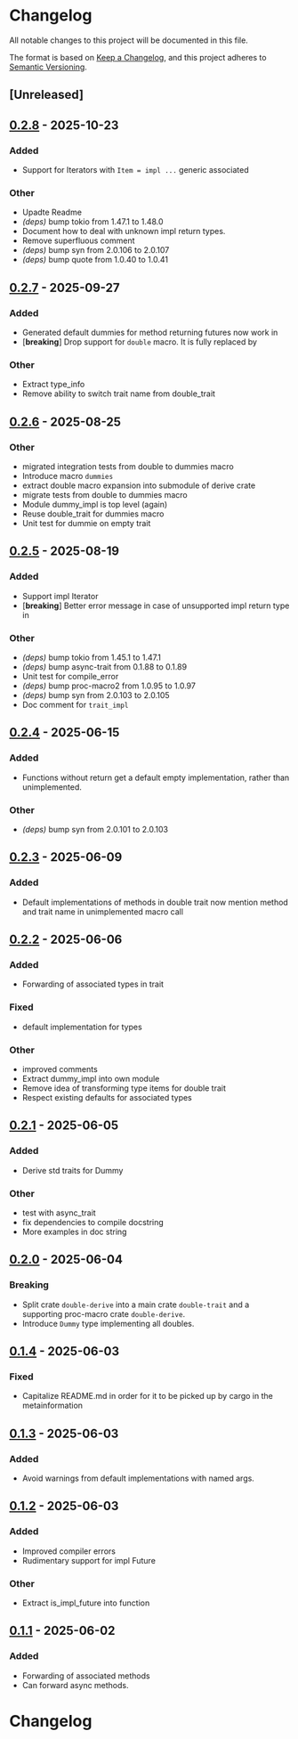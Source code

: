 # Changelog

All notable changes to this project will be documented in this file.

The format is based on [Keep a Changelog](https://keepachangelog.com/en/1.0.0/),
and this project adheres to [Semantic Versioning](https://semver.org/spec/v2.0.0.html).

## [Unreleased]

## [0.2.8](https://github.com/pacman82/double-trait/compare/v0.2.7...v0.2.8) - 2025-10-23

### Added

- Support for Iterators with `Item = impl ...` generic associated

### Other

- Upadte Readme
- *(deps)* bump tokio from 1.47.1 to 1.48.0
- Document how to deal with unknown impl return types.
- Remove superfluous comment
- *(deps)* bump syn from 2.0.106 to 2.0.107
- *(deps)* bump quote from 1.0.40 to 1.0.41

## [0.2.7](https://github.com/pacman82/double-trait/compare/v0.2.6...v0.2.7) - 2025-09-27

### Added

- Generated default dummies for method returning futures now work in
- [**breaking**] Drop support for `double` macro. It is fully replaced by

### Other

- Extract type_info
- Remove ability to switch trait name from double_trait

## [0.2.6](https://github.com/pacman82/double-trait/compare/v0.2.5...v0.2.6) - 2025-08-25

### Other

- migrated integration tests from double to dummies macro
- Introduce macro `dummies`
- extract double macro expansion into submodule of derive crate
- migrate tests from double to dummies macro
- Module dummy_impl is top level (again)
- Reuse double_trait for dummies macro
- Unit test for dummie on empty trait

## [0.2.5](https://github.com/pacman82/double-trait/compare/v0.2.4...v0.2.5) - 2025-08-19

### Added

- Support impl Iterator
- [**breaking**] Better error message in case of unsupported impl return type in

### Other

- *(deps)* bump tokio from 1.45.1 to 1.47.1
- *(deps)* bump async-trait from 0.1.88 to 0.1.89
- Unit test for compile_error
- *(deps)* bump proc-macro2 from 1.0.95 to 1.0.97
- *(deps)* bump syn from 2.0.103 to 2.0.105
- Doc comment for `trait_impl`

## [0.2.4](https://github.com/pacman82/double-trait/compare/v0.2.3...v0.2.4) - 2025-06-15

### Added

- Functions without return get a default empty implementation, rather than unimplemented.

### Other

- *(deps)* bump syn from 2.0.101 to 2.0.103

## [0.2.3](https://github.com/pacman82/double-trait/compare/v0.2.2...v0.2.3) - 2025-06-09

### Added

- Default implementations of methods in double trait now mention method and trait name in unimplemented macro call

## [0.2.2](https://github.com/pacman82/double-trait/compare/v0.2.1...v0.2.2) - 2025-06-06

### Added

- Forwarding of associated types in trait

### Fixed

- default implementation for types

### Other

- improved comments
- Extract dummy_impl into own module
- Remove idea of transforming type items for double trait
- Respect existing defaults for associated types

## [0.2.1](https://github.com/pacman82/double-trait/compare/v0.2.0...v0.2.1) - 2025-06-05

### Added

- Derive std traits for Dummy

### Other

- test with async_trait
- fix dependencies to compile docstring
- More examples in doc string

## [0.2.0](https://github.com/pacman82/double-derive/compare/v0.1.3...v0.2.0) - 2025-06-04

### Breaking

- Split crate `double-derive` into a main crate `double-trait` and a supporting proc-macro crate `double-derive`.
- Introduce `Dummy` type implementing all doubles.

## [0.1.4](https://github.com/pacman82/double-derive/compare/v0.1.3...v0.1.4) - 2025-06-03

### Fixed

- Capitalize README.md in order for it to be picked up by cargo in the metainformation

## [0.1.3](https://github.com/pacman82/double-derive/compare/v0.1.2...v0.1.3) - 2025-06-03

### Added

- Avoid warnings from default implementations with named args.

## [0.1.2](https://github.com/pacman82/double-derive/compare/v0.1.1...v0.1.2) - 2025-06-03

### Added

- Improved compiler errors
- Rudimentary support for impl Future

### Other

- Extract is_impl_future into function

## [0.1.1](https://github.com/pacman82/double-derive/compare/v0.1.0...v0.1.1) - 2025-06-02

### Added

- Forwarding of associated methods
- Can forward async methods.
# Changelog